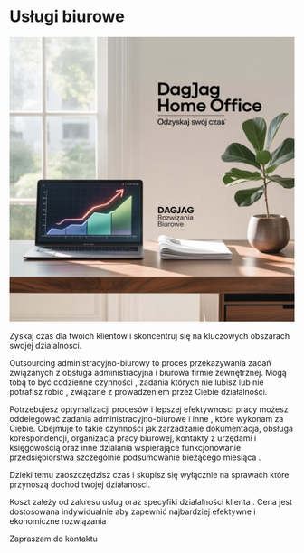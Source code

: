 #  Usługi biurowe


![dagjag](img.jpeg)

Zyskaj czas dla twoich klientów i skoncentruj się na kluczowych obszarach swojej dzialalnosci.

Outsourcing administracyjno-biurowy to proces przekazywania zadań związanych z obsługa
administracyjna i biurowa firmie zewnętrznej. Mogą tobą to być codzienne czynności , zadania
których nie lubisz lub nie potrafisz robić , związane z prowadzeniem przez Ciebie działalności.


Potrzebujesz optymalizacji procesów i lepszej efektywnosci pracy możesz oddelegować zadania
administracyjno-biurowe i inne , które wykonam za Ciebie. Obejmuje to takie czynności jak
zarzadzanie dokumentacja, obsługa korespondencji, organizacja pracy biurowej, kontakty z urzędami
i księgowością oraz inne dzialania wspierające funkcjonowanie przedsiębiorstwa szczególnie
podsumowanie bieżącego miesiąca .

Dzieki temu zaoszczędzisz czas i skupisz się wyłącznie na sprawach które przynoszą dochod twojej
działanosci.

Koszt zależy od zakresu usług oraz specyfiki działalności klienta . Cena jest dostosowana
indywidualnie aby zapewnić najbardziej efektywne i ekonomiczne rozwiązania

Zapraszam do kontaktu